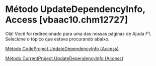 
# Método UpdateDependencyInfo, Access [vbaac10.chm12727]

Olá! Você foi redirecionado para uma das nossas páginas de Ajuda F1. Selecione o tópico que estava procurando abaixo.

[Método CodeProject.UpdateDependencyInfo (Access)](http://msdn.microsoft.com/library/52530a57-6246-d204-b317-0673f762f138%28Office.15%29.aspx)

[Método CurrentProject.UpdateDependencyInfo (Access)](http://msdn.microsoft.com/library/90461646-22a6-bfa8-4663-9f05c8ac3757%28Office.15%29.aspx)

